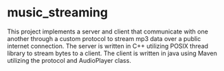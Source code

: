 # music_streaming
This project implements a server and client that communicate with one another through a custom protocol to stream mp3 data over a public internet connection. The server is written in C++ utilizing POSIX thread library to stream bytes to a client. The client is written in java using Maven utilizing the protocol and AudioPlayer class.
